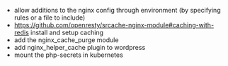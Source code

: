  - allow additions to the nginx config through environment (by specifying rules or a file to include)
 - https://github.com/openresty/srcache-nginx-module#caching-with-redis install and setup caching
 - add the nginx_cache_purge module
 - add nginx_helper_cache plugin to wordpress
 - mount the php-secrets in kubernetes
